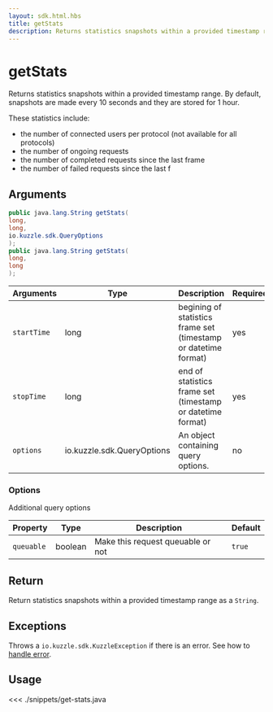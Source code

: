 ```yaml
---
layout: sdk.html.hbs
title: getStats
description: Returns statistics snapshots within a provided timestamp range.
---
```


# getStats

<SinceBadge version="1.0.0" />

Returns statistics snapshots within a provided timestamp range.
By default, snapshots are made every 10 seconds and they are stored for 1 hour.

These statistics include:

- the number of connected users per protocol (not available for all protocols)
- the number of ongoing requests
- the number of completed requests since the last frame
- the number of failed requests since the last f

## Arguments

```java
public java.lang.String getStats(
long,
long,
io.kuzzle.sdk.QueryOptions
);
public java.lang.String getStats(
long,
long
);
```

| Arguments   | Type                       | Description                                                     | Required |
| ----------- | -------------------------- | --------------------------------------------------------------- | -------- |
| `startTime` | long                       | begining of statistics frame set (timestamp or datetime format) | yes      |
| `stopTime`  | long                       | end of statistics frame set (timestamp or datetime format)      | yes      |
| `options`   | io.kuzzle.sdk.QueryOptions | An object containing query options.                             | no       |

### **Options**

Additional query options

| Property   | Type    | Description                       | Default |
| ---------- | ------- | --------------------------------- | ------- |
| `queuable` | boolean | Make this request queuable or not | `true`  |

## Return

Return statistics snapshots within a provided timestamp range as a `String`.

## Exceptions

Throws a `io.kuzzle.sdk.KuzzleException` if there is an error. See how to [handle error](/sdk-reference/java/1/error-handling).

## Usage

<<< ./snippets/get-stats.java
